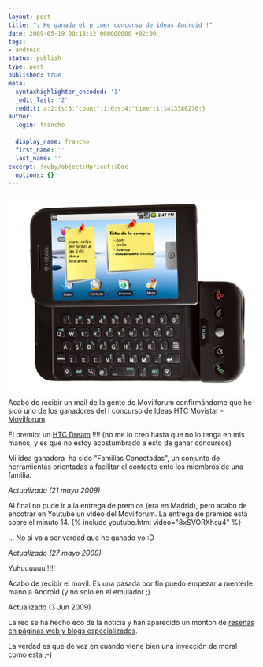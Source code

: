 ```yaml
---
layout: post
title: "¡ He ganado el primer concurso de ideas Android !"
date: 2009-05-19 00:18:12.000000000 +02:00
tags:
- android
status: publish
type: post
published: true
meta:
  syntaxhighlighter_encoded: '1'
  _edit_last: '2'
  reddit: a:2:{s:5:"count";i:0;s:4:"time";i:1413386276;}
author:
  login: francho

  display_name: francho
  first_name: ''
  last_name: ''
excerpt: !ruby/object:Hpricot::Doc
  options: {}
---
```

![htc dream](/assets/android1.jpg)Acabo de recibir un mail de la gente de Movilforum confirmándome que he sido uno de los ganadores del I concurso de Ideas HTC Movistar - [Movilforum](http://www.movilforum.es/noticias?p_p_id=EXT_WWW_NOTICIAS&p_p_action=0&p_p_state=normal&p_p_mode=view&p_p_col_id=column-2&p_p_col_count=1&_EXT_WWW_NOTICIAS_struts_action=%2Fext%2Flatam%2Fwww_noticias-view_detalle&_EXT_WWW_NOTICIAS_idNoticia=244&_EXT_WWW_NOTICIAS_backURL=%2Fweb%2Fchile%2Fnoticias)

El premio: un [HTC Dream](http://www.htc.com/es/product/dream/overview.html) !!!! (no me lo creo hasta que no lo tenga en mis manos, y es que no estoy acostumbrado a esto de ganar concursos)

Mi idea ganadora  ha sido "Familias Conectadas", un conjunto de herramientas orientadas a facilitar el contacto ente los miembros de una familia.

_Actualizado (21 mayo 2009)_

Al final no pude ir a la entrega de premios (era en Madrid), pero acabo de encotrar en Youtube un video del Movilforum. La entrega de premios está sobre el minuto 14.
{% include youtube.html video="8xSVORXhsu4" %}

... No si va a ser verdad que he ganado yo :D

_Actualizado (27 mayo 2009)_

Yuhuuuuuu !!!!

Acabo de recibir el móvil. Es una pasada por fin puedo empezar a menterle mano a Android (y no solo en el emulador ;)

Actualizado (3 Jun 2009)

La red se ha hecho eco de la noticia y han aparecido un monton de [reseñas en páginas web y blogs especializados](http://www.google.es/search?q=%22francho+joven%22+%22familias+conectadas%22).

La verdad es que de vez en cuando viene bien una inyección de moral como esta ;-)
